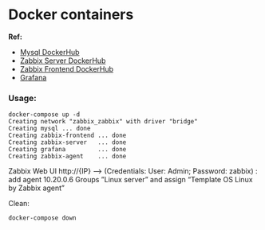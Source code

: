 <h1>Docker containers</h1>
<b>Ref:</b>

- [Mysql DockerHub](https://hub.docker.com/_/mysql)
- [Zabbix Server DockerHub](https://hub.docker.com/r/zabbix/zabbix-server-mysql)
- [Zabbix Frontend DockerHub](https://hub.docker.com/r/zabbix/zabbix-web-nginx-mysql)
- [Grafana](https://grafana.com/docs/grafana/latest/installation/docker/)

### Usage:
```
docker-compose up -d
Creating network "zabbix_zabbix" with driver "bridge"
Creating mysql ... done
Creating zabbix-frontend ... done
Creating zabbix-server   ... done
Creating grafana         ... done
Creating zabbix-agent    ... done

```

Zabbix Web UI http://{IP} —> (Credentials: User: Admin; Password: zabbix) : add agent 10.20.0.6 Groups ”Linux server” and assign “Template OS Linux by Zabbix agent”

Clean:

```
docker-compose down
```

